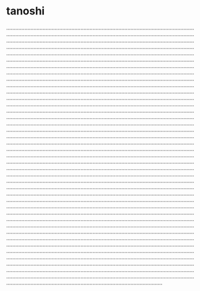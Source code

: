 # tanoshi
.......................................................................................................................................................................................................................................................................................................................................................................................................................................................................................................................................................................................................................................................................................................................................................................................................................................................................................................................................................................................................................................................................................................................................................................................................................................................................................................................................................................................................................................................................................................................................................................................................................................................................................................................................................................................................................................................................................................................................................................................................................................................................................................................................................................................................................................................................................................................................................................................................................................................................................................................................................................................................................................................................................................................................................................................................................................................................................................................................................................................................................................................................................................................................................................................................................................................................................................................................................................................................................................................................................................................................................................................................................................................................................................................................................................................................................................................................................................................................................................................................................................................................................................................................................................................................................................................................................................................................................................................................................................................................................................................................................................................................................................................................................................................................................................................................................................................................................................................................................................................................................................................................................................................................................................................................................................................................